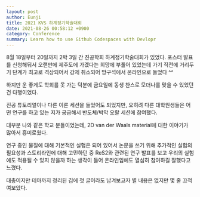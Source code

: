 ```yaml
---
layout: post
author: Eunji
title: 2021 KVS 하계정기학술대회
date: 2021-08-26 00:58:12 +0900
category: Conference
summary: Learn how to use Github Codespaces with Devlopr
---
```

8월 18일부터 20일까지 2박 3일 간 진공학회 하계정기학술대회가 있었다. 포스터 발표를 신청해둬서 오랜만에 제주도에 가겠다는 희망에 부풀어 있었는데 가기 직전에 거리두기 단계가 최고로 격상되어서 강제 취소되어 방구석에서 온라인으로 들었다 ^^

하지만 운 좋게도 학회를 못 가는 덕분에 금요일에 동생 찬스로 모더나를 맞을 수 있었던 건 다행이었다.

진공 튜토리얼이나 다른 이론 세션을 들었어도 되었지만, 오히려 다른 대학원생들은 어떤 연구를 하고 있는 지가 궁금해서 반도체/박막 오랄 세션에 참여했다.

대부분 나와 같은 학교 분들이었는데, 2D van der Waals material에 대한 이야기가 많아서 흥미로웠다.

연구 중인 물질에 대해 기본적인 실험은 되어 있어서 논문을 쓰기 위해 추가적인 실험의 필요성과 스토리라인에 대해 고민하던 중 ReS2와 관련된 연구 발표를 보고 우리의 실험에도 적용될 수 있지 않을까 하는 생각이 들어 온라인임에도 열심히 참여하길 잘했다고 느꼈다.

대충이지만 테마까지 정리된 김에 첫 글이라도 남겨보고자 별 내용은 없지만 몇 줄 끄적여보았다.
